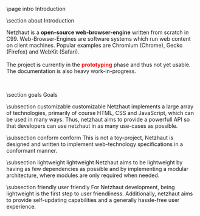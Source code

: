 \page intro Introduction

<div style="max-width:700px;">

\section about Introduction

Netzhaut is a <b>open-source web-browser-engine</b> written from scratch in C99. Web-Browser-Engines are software systems which run web content on client machines. Popular examples are Chromium (Chrome), Gecko (Firefox) and WebKit (Safari).
<br><br>
The project is currently in the <b style="color:red;">prototyping</b> phase and thus not yet usable. The documentation is also heavy work-in-progress.

<br>

\section goals Goals

\subsection customizable customizable
Netzhaut implements a large array of technologies, primarily of course HTML, CSS and JavaScript, which can be used in many ways. Thus, netzhaut aims to provide a powerfull API so that developers can use netzhaut in as many use-cases as possible.

\subsection conform conform
This is not a toy-project, Netzhaut is designed and written to implement web-technology specifications in a conformant manner.

\subsection lightweight lightweight
Netzhaut aims to be lightweight by having as few dependencies as possible and by implementing a modular architecture, where modules are only required when needed.

\subsection friendly user friendly
For Netzhaut development, being lightweight is the first step to user friendliness. Additionally, netzhaut aims to provide self-updating capabilities and a generally hassle-free user experience.

</div>
